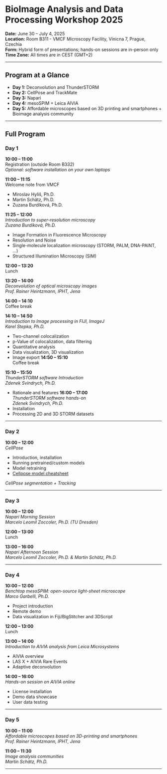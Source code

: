 # BioImage Analysis and Data Processing Workshop 2025

**Date:** June 30 – July 4, 2025  
**Location:** Room B311 - VMCF Microscopy Facility, Vinicna 7, Prague, Czechia  
**Form:** Hybrid form of presentations; hands-on sessions are in-person only  
**Time Zone:** All times are in CEST (GMT+2)

---

## Program at a Glance

- **Day 1:** Deconvolution and ThunderSTORM  
- **Day 2:** CellPose and TrackMate  
- **Day 3:** Napari  
- **Day 4:** mesoSPIM + Leica AIVIA  
- **Day 5:** Affordable microscopes based on 3D printing and smartphones + Bioimage analysis community

---

## Full Program

### Day 1

**10:00 – 11:00**  
Registration (outside Room B332)  
*Optional: software installation on your own laptops*

**11:00 – 11:15**  
Welcome note from VMCF  
- Miroslav Hyliš, Ph.D.  
- Martin Schätz, Ph.D.  
- Zuzana Burdíková, Ph.D.

**11:25 – 12:00**  
*Introduction to super-resolution microscopy*  
_Zuzana Burdíková, Ph.D._  
- Image Formation in Fluorescence Microscopy  
- Resolution and Noise  
- Single-molecule localization microscopy (STORM, PALM, DNA-PAINT, …)  
- Structured Illumination Microscopy (SIM)

**12:00 – 13:20**  
Lunch

**13:20 – 14:00**  
*Deconvolution of optical microscopy images*  
_Prof. Rainer Heintzmann, IPHT, Jena_

**14:00 – 14:10**  
Coffee break

**14:10 – 14:50**  
*Introduction to Image processing in FIJI, ImageJ*  
_Karel Stepka, Ph.D._  
- Two-channel colocalization  
- p-Value of colocalization, data filtering  
- Quantitative analysis  
- Data visualization, 3D visualization  
- Image export
**14:50 – 15:10**  
Coffee break

**15:10 – 15:50**  
*ThunderSTORM software Introduction*  
_Zdenek Svindrych, Ph.D._  
- Rationale and features
**16:00 – 17:00**  
*ThunderSTORM software hands-on*  
_Zdenek Svindrych, Ph.D._  
- Installation  
- Processing 2D and 3D STORM datasets

---

### Day 2

**10:00 – 12:00**  
*CellPose*  
- Introduction, installation  
- Running pretrained/custom models  
- Model retraining  
- [Cellpose model cheatsheet](https://doi.org/10.6084/m9.figshare.24441214.v2)

*CellPose segmentation + Tracking*

---

### Day 3

**10:00 – 12:00**  
*Napari Morning Session*  
_Marcelo Leomil Zoccoler, Ph.D. (TU Dresden)_

**12:00 – 13:00**  
Lunch

**13:00 – 16:00**  
*Napari Afternoon Session*  
_Marcelo Leomil Zoccoler, Ph.D. & Martin Schätz, Ph.D._

---

### Day 4

**10:00 – 12:00**  
*Benchtop mesoSPIM: open-source light-sheet microscope*  
_Marco Garbelli, Ph.D._  
- Project introduction  
- Remote demo  
- Data visualization in Fiji/BigStitcher and 3DScript

**12:00 – 13:00**  
Lunch

**13:00 – 14:00**  
*Introduction to AIVIA analysis from Leica Microsystems*  
- AIVIA overview  
- LAS X + AIVIA Rare Events  
- Adaptive deconvolution

**14:00 – 16:00**  
*Hands-on session on AIVIA online*  
- License installation  
- Demo data showcase  
- User data testing

---

### Day 5

**10:00 – 11:00**  
*Affordable microscopes based on 3D-printing and smartphones*  
_Prof. Rainer Heintzmann, IPHT, Jena_

**11:00 – 11:30**  
*Image analysis communities*  
_Martin Schätz, Ph.D._

---

